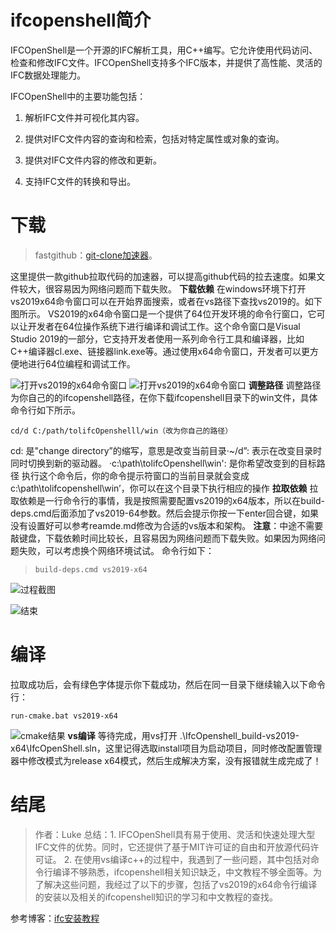
# ifcopenshell简介
IFCOpenShell是一个开源的IFC解析工具，用C++编写。它允许使用代码访问、检查和修改IFC文件。IFCOpenShell支持多个IFC版本，并提供了高性能、灵活的IFC数据处理能力。

IFCOpenShell中的主要功能包括：

1. 解析IFC文件并可视化其内容。

2. 提供对IFC文件内容的查询和检索，包括对特定属性或对象的查询。

3. 提供对IFC文件内容的修改和更新。

4. 支持IFC文件的转换和导出。
# 下载
> fastgithub：[git-clone加速器](https://github.com/dotnetcore/FastGithub)。
 
 这里提供一款github拉取代码的加速器，可以提高github代码的拉去速度。如果文件较大，很容易因为网络问题而下载失败。
**下载依赖**
在windows环境下打开vs2019x64命令窗口可以在开始界面搜索，或者在vs路径下查找vs2019的。如下图所示。
VS2019的x64命令窗口是一个提供了64位开发环境的命令行窗口，它可以让开发者在64位操作系统下进行编译和调试工作。这个命令窗口是Visual Studio 2019的一部分，它支持开发者使用一系列命令行工具和编译器，比如C++编译器cl.exe、链接器link.exe等。通过使用x64命令窗口，开发者可以更方便地进行64位编程和调试工作。

![打开vs2019的x64命令窗口](https://img-blog.csdnimg.cn/1747b6876a4d4c5792f7d21d09dbf937.png)
![打开vs2019的x64命令窗口](https://img-blog.csdnimg.cn/7516782b39524f88956fec18353b6041.png)
**调整路径**
调整路径为你自己的的ifcopenshell路径，在你下载ifcopenshell目录下的win文件，具体命令行如下所示。
```
cd/d C:/path/tolifcOpenshelll/win（改为你自己的路径）
```

cd: 是"change directory”的缩写，意思是改变当前目录·~/d”: 表示在改变目录时同时切换到新的驱动器。
·c:\path\tolifcOpenshell\win': 是你希望改变到的目标路径
执行这个命令后，你的命令提示符窗口的当前目录就会变成c:\path\tolifcopenshell\win’，你可以在这个目录下执行相应的操作
**拉取依赖**
拉取依赖是一行命令行的事情，我是按照需要配置vs2019的x64版本，所以在build-deps.cmd后面添加了vs2019-64参数。然后会提示你按一下enter回合键，如果没有设置好可以参考reamde.md修改为合适的vs版本和架构。
**注意**：中途不需要敲键盘，下载依赖时间比较长，且容易因为网络问题而下载失败。如果因为网络问题失败，可以考虑换个网络环境试试。
命令行如下：
>  `build-deps.cmd vs2019-x64`

![过程截图](https://img-blog.csdnimg.cn/93e02fa5dd044d1795f3257b2653ee72.png)

![结束](https://img-blog.csdnimg.cn/84782266365f44d4b5f2d5a94cc55835.png)
# 编译
拉取成功后，会有绿色字体提示你下载成功，然后在同一目录下继续输入以下命令行：
```
run-cmake.bat vs2019-x64
```
![cmake结果](https://img-blog.csdnimg.cn/0cfd5433ce6c4c0d8a6e943f6d8154b0.png)
**vs编译**
等待完成，用vs打开 .\IfcOpenshell\_build-vs2019-x64\IfcOpenShell.sln，这里记得选取install项目为启动项目，同时修改配置管理器中修改模式为release x64模式，然后生成解决方案，没有报错就生成完成了！
# 结尾
> 作者：Luke
> 总结：1.  IFCOpenShell具有易于使用、灵活和快速处理大型IFC文件的优势。同时，它还提供了基于MIT许可证的自由和开放源代码许可证。
>2. 在使用vs编译c++的过程中，我遇到了一些问题，其中包括对命令行编译不够熟悉，ifcopenshell相关知识缺乏，中文教程不够全面等。为了解决这些问题，我经过了以下的步骤，包括了vs2019的x64命令行编译的安装以及相关的ifcopenshell知识的学习和中文教程的查找。

参考博客：[ifc安装教程](https://blog.csdn.net/chh320/article/details/125691161)
